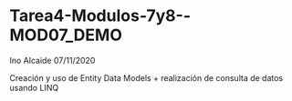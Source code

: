 # Tarea4-Modulos-7y8--MOD07_DEMO

Ino Alcaide 
07/11/2020

Creación y uso de Entity Data Models + realización de consulta de datos usando LINQ
